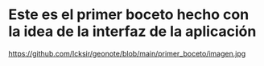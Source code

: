 # Este es el primer boceto hecho con la idea de la interfaz de la aplicación

https://github.com/Icksir/geonote/blob/main/primer_boceto/imagen.jpg
